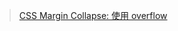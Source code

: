 > [CSS Margin Collapse: 使用 overflow](https://docs.f2e.idv.tw/css/margin-collapse.html#%E4%BD%BF%E7%94%A8-overflow)